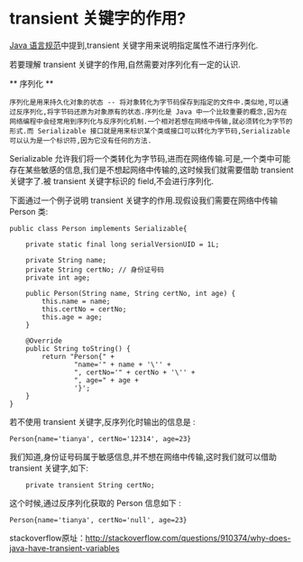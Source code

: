 # transient 关键字的作用?

[Java 语言规范](http://docs.oracle.com/javase/specs/jls/se7/html/jls-8.html#jls-8.3.1.3)中提到,transient 关键字用来说明指定属性不进行序列化.

若要理解 transient 关键字的作用,自然需要对序列化有一定的认识.

** 序列化 ** 

	序列化是用来持久化对象的状态 -- 将对象转化为字节码保存到指定的文件中.类似地,可以通过反序列化,将字节码还原为对象原有的状态.序列化是 Java 中一个比较重要的概念,因为在网络编程中会经常用到序列化与反序列化机制.一个相对若想在网络中传输,就必须转化为字节的形式.而 Serializable 接口就是用来标识某个类或接口可以转化为字节码,Serializable 可以认为是一个标识符,因为它没有任何的方法.

Serializable 允许我们将一个类转化为字节码,进而在网络传输.可是,一个类中可能存在某些敏感的信息,我们是不想起网络中传输的,这时候我们就需要借助 transient 关键字了.被 transient 关键字标识的 field,不会进行序列化.

下面通过一个例子说明 transient 关键字的作用.现假设我们需要在网络中传输 Person 类:
```
public class Person implements Serializable{

    private static final long serialVersionUID = 1L;

    private String name;
    private String certNo; // 身份证号码
    private int age;

    public Person(String name, String certNo, int age) {
        this.name = name;
        this.certNo = certNo;
        this.age = age;
    }

    @Override
    public String toString() {
        return "Person{" +
                "name='" + name + '\'' +
                ", certNo='" + certNo + '\'' +
                ", age=" + age +
                '}';
    }
}
```

若不使用 transient 关键字,反序列化时输出的信息是 :
```
Person{name='tianya', certNo='12314', age=23}
```

我们知道,身份证号码属于敏感信息,并不想在网络中传输,这时我们就可以借助 transient 关键字,如下:
```
	private transient String certNo;
```

这个时候,通过反序列化获取的 Person 信息如下 :
```
Person{name='tianya', certNo='null', age=23}
```

stackoverflow原址：http://stackoverflow.com/questions/910374/why-does-java-have-transient-variables